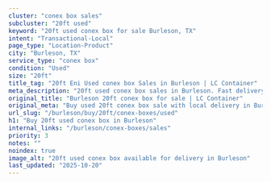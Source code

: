 ```yaml
---
cluster: "conex box sales"
subcluster: "20ft used"
keyword: "20ft used conex box for sale Burleson, TX"
intent: "Transactional-Local"
page_type: "Location-Product"
city: "Burleson, TX"
service_type: "conex box"
condition: "Used"
size: "20ft"
title_tag: "20ft Eni Used conex box Sales in Burleson | LC Container"
meta_description: "20ft used conex box sales in Burleson. Fast delivery, competitive pricing. Serving conex boxes area. Quote ID: V8V. Call (214) 524-4168 for your free quote today."
original_title: "Burleson 20ft conex box for sale | LC Container"
original_meta: "Buy used 20ft conex box sale with local delivery in Burleson, TX. LC Container — local Since 2003. Request a fast quote today."
url_slug: "/burleson/buy/20ft/conex-boxes/used"
h1: "Buy 20ft used conex box in Burleson"
internal_links: "/burleson/conex-boxes/sales"
priority: 3
notes: ""
noindex: true
image_alt: "20ft used conex box available for delivery in Burleson"
last_updated: "2025-10-20"
---
```


<!-- TODO: Add unique city/inventory copy, images, and internal links here. -->
